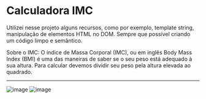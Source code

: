 # Calculadora IMC 

Utilizei nesse projeto alguns recursos, como por exemplo, template string, manipulação de elementos HTML no DOM. Sempre que possível criando um código limpo e semântico.

Sobre o IMC:
O índice de Massa Corporal (IMC), ou em inglês Body Mass Index (BMI) é uma das maneiras de saber se o seu peso está adequado à sua altura. Para calcular devemos dividir seu peso pela altura elevada ao quadrado.
_________________________________________________________________________________________________________________________________________________________________________


![image](https://user-images.githubusercontent.com/98665329/220362088-26fa823b-f3a5-44af-8500-98f6be552327.png)
![image](https://user-images.githubusercontent.com/98665329/220362551-2b55af4e-073f-4f1b-a823-583c2055dc40.png)


